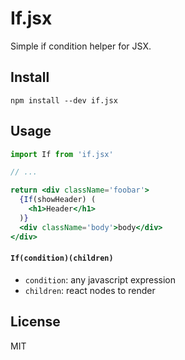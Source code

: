 # If.jsx

Simple if condition helper for JSX.

## Install

    npm install --dev if.jsx

## Usage

```jsx
import If from 'if.jsx'

// ...

return <div className='foobar'>
  {If(showHeader) (
    <h1>Header</h1>
  )}
  <div className='body'>body</div>
</div>
```

#### `If(condition)(children)`

- `condition`: any javascript expression
- `children`: react nodes to render

## License

MIT

